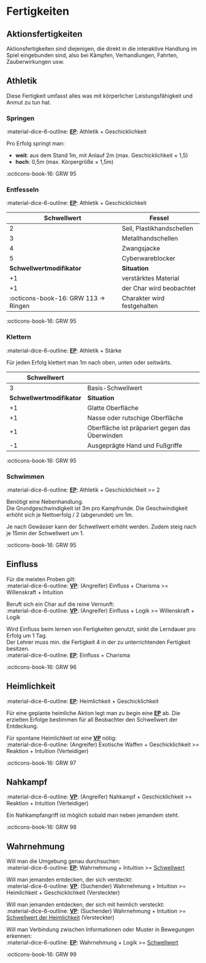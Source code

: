 # Fertigkeiten

## Aktionsfertigkeiten

Aktionsfertigkeiten sind diejenigen, die direkt in die interaktive Handlung im Spiel eingebunden sind, also bei Kämpfen, Verhandlungen, Fahrten, Zauberwirkungen usw.

## Athletik

Diese Fertigkeit umfasst alles was mit körperlicher Leistungsfähigkeit und Anmut zu tun hat.

### Springen

:material-dice-6-outline: **[EP](proben.md#einfache-proben-ep)**: Athletik + Geschicklichkeit

Pro Erfolg springt man:  

  - **weit**: aus dem Stand 1m, mit Anlauf 2m (max. Geschicklichkeit × 1,5)
  - **hoch**: 0,5m (max. Körpergröße × 1,5m)

:octicons-book-16: GRW 95

### Entfesseln

:material-dice-6-outline: **[EP](proben.md#einfache-proben-ep)**: Athletik + Geschicklichkeit

| Schwellwert                          | Fessel                      |
| ------------------------------------ | --------------------------- |
| 2                                    | Seil, Plastikhandschellen   |
| 3                                    | Metallhandschellen          |
| 4                                    | Zwangsjacke                 |
| 5                                    | Cyberwareblocker            |
| **Schwellwertmodifikator**           | **Situation**               |
| +1                                   | verstärktes Material        |
| +1                                   | der Char wird beobachtet    |
| :octicons-book-16: GRW 113 -> Ringen | Charakter wird festgehalten |

:octicons-book-16: GRW 95

### Klettern

:material-dice-6-outline: **[EP](proben.md#einfache-proben-ep)**: Athletik + Stärke

Für jeden Erfolg klettert man 1m nach oben, unten oder seitwärts.

| Schwellwert                          |                                                |
| ------------------------------------ | ---------------------------------------------- |
| 3                                    | Basis-Schwellwert                              |
| **Schwellwertmodifikator**           | **Situation**                                  |
| +1                                   | Glatte Oberfläche                              |
| +1                                   | Nasse oder rutschige Oberfläche                |
| +1                                   | Oberfläche ist präpariert gegen das Überwinden |
| -1                                   | Ausgeprägte Hand und Fußgriffe                 |

:octicons-book-16: GRW 95

### Schwimmen

:material-dice-6-outline: **[EP](proben.md#einfache-proben-ep)**: Athletik + Geschicklichkeit >= 2

Benötigt eine Nebenhandlung.  
Die Grundgeschwindigkeit ist 3m pro Kampfrunde. Die Geschwindigkeit erhöht sich je Nettoerfolg / 2 (abgerundet) um 1m.

Je nach Gewässer kann der Schwellwert erhöht werden. Zudem steig nach je 15min der Schwellwert um 1.

:octicons-book-16: GRW 95

## Einfluss

Für die meisten Proben gilt:  
:material-dice-6-outline: **[VP](proben.md#vergleichende-proben-vp)**: (Angreifer) Einfluss + Charisma >= Willenskraft + Intuition

Beruft sich ein Char auf die reine Vernunft:  
:material-dice-6-outline: **[VP](proben.md#vergleichende-proben-vp)**: (Angreifer) Einfluss + Logik >= Willenskraft + Logik

Wird Einfluss beim lernen von Fertigkeiten genutzt, sinkt die Lerndauer pro Erfolg um 1 Tag.  
Der Lehrer muss min. die Fertigkeit 4 in der zu unterrichtenden Fertigkeit besitzen.  
:material-dice-6-outline: **[EP](proben.md#einfache-proben-ep)**: Einfluss + Charisma

:octicons-book-16: GRW 96

## Heimlichkeit

:material-dice-6-outline: **[EP](proben.md#einfache-proben-ep)**: Heimlichkeit + Geschicklichkeit

Für eine geplante heimliche Aktion legt man zu begin eine **[EP](proben.md#einfache-proben-ep)** ab. Die erzielten Erfolge bestimmen für all Beobachter den Schwellwert der Entdeckung.

Für spontane Heimlichkeit ist eine **[VP](proben.md#vergleichende-proben-vp)** nötig:  
:material-dice-6-outline: (Angreifer) Exotische Waffen + Geschicklichkeit >= Reaktion + Intuition (Verteidiger)

:octicons-book-16: GRW 97

## Nahkampf

:material-dice-6-outline: **[VP](proben.md#vergleichende-proben-vp)**: (Angreifer) Nahkampf + Geschicklichkeit >= Reaktion + Intuition (Verteidiger)

Ein Nahkampfangriff ist möglich sobald man neben jemandem steht.

:octicons-book-16: GRW 98

## Wahrnehmung

Will man die Umgebung genau durchsuchen:  
:material-dice-6-outline: **[EP](proben.md#einfache-proben-ep)**: Wahrnehmung + Intuition >= [Schwellwert](proben.md#schwellwerte)

Will man jemanden entdecken, der sich versteckt:  
:material-dice-6-outline: **[VP](proben.md#vergleichende-proben-vp)**: (Suchender) Wahrnehmung + Intuition >= Heimlichkeit + Geschicklichkeit (Versteckter)

Will man jemanden entdecken, der sich mit heimlich versteckt:  
:material-dice-6-outline: **[VP](proben.md#vergleichende-proben-vp)**: (Suchender) Wahrnehmung + Intuition >= [Schwellwert der Heimlichkeit](#heimlichkeit) (Versteckter)

Will man Verbindung zwischen Informationen oder Muster in Bewegungen erkennen:  
:material-dice-6-outline: **[EP](proben.md#einfache-proben-ep)**: Wahrnehmung + Logik >= [Schwellwert](proben.md#schwellwerte)

:octicons-book-16: GRW 99